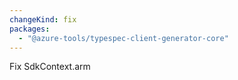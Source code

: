 ```yaml
---
changeKind: fix
packages:
  - "@azure-tools/typespec-client-generator-core"
---
```


Fix SdkContext.arm